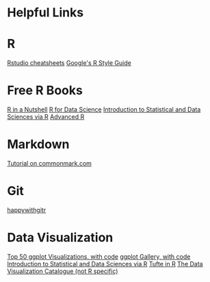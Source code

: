 Helpful Links
================

# R

[Rstudio cheatsheets](https://www.rstudio.com/resources/cheatsheets/)
[Google's R Style Guide](https://google.github.io/styleguide/Rguide.xml)

# Free R Books

[R in a Nutshell](https://visualization.sites.clemson.edu/reu/resources/RText.pdf)
[R for Data Science](http://r4ds.had.co.nz/index.html)
[Introduction to Statistical and Data Sciences via R](http://www.moderndive.com/)
[Advanced R](http://adv-r.had.co.nz/Introduction.html)

# Markdown

[Tutorial on commonmark.com](http://commonmark.org/help/tutorial/)

# Git

[happywithgitr](http://happygitwithr.com/)

# Data Visualization

[Top 50 ggplot Visualizations, with code](http://r-statistics.co/Top50-Ggplot2-Visualizations-MasterList-R-Code.html)
[ggplot Gallery, with code](http://www.r-graph-gallery.com/portfolio/ggplot2-package/)
[Introduction to Statistical and Data Sciences via R](http://www.moderndive.com/)
[Tufte in R](http://motioninsocial.com/tufte/)
[The Data Visualization Catalogue (not R specific)](https://datavizcatalogue.com/index.html)
